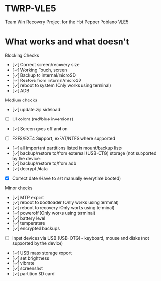 # TWRP-VLE5
Team Win Recovery Project for the Hot Pepper Poblano VLE5

# What works and what doesn't
Blocking Checks
- [✓] Correct screen/recovery size
- [✓] Working Touch, screen
- [✓] Backup to internal/microSD
- [✓] Restore from internal/microSD
- [✓] reboot to system (Only works using terminal)
- [✓] ADB

Medium checks
- [✓] update.zip sideload
- [ ] UI colors (red/blue inversions)
- [✓] Screen goes off and on
- [ ] F2FS/EXT4 Support, exFAT/NTFS where supported
- [✓] all important partitions listed in mount/backup lists
- [✓] backup/restore to/from external (USB-OTG) storage (not supported by the device)
- [✓] backup/restore to/from adb
- [✓] decrypt /data
- [X] Correct date (Have to set manually everytime booted)

Minor checks
- [✓] MTP export
- [✓] reboot to bootloader (Only works using terminal)
- [✓] reboot to recovery (Only works using terminal)
- [✓] poweroff (Only works using terminal)
- [✓] battery level
- [✓] temperature
- [✓] encrypted backups
- [ ] input devices via USB (USB-OTG) - keyboard, mouse and disks (not supported by the device)
- [✓] USB mass storage export
- [✓] set brightness
- [✓] vibrate
- [✓] screenshot
- [✓] partition SD card

